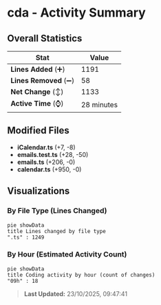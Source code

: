 # cda - Activity Summary 

## Overall Statistics

| Stat                   | Value                                                             |
| ---------------------- | ----------------------------------------------------------------- |
| **Lines Added** (➕)   | 1191                                          |
| **Lines Removed** (➖) | 58                                        |
| **Net Change** (↕)    | 1133                |
| **Active Time** (⌚)   | 28 minutes |


## Modified Files
- **iCalendar.ts** (+7, -8)
- **emails.test.ts** (+28, -50)
- **emails.ts** (+206, -0)
- **calendar.ts** (+950, -0)

## Visualizations

### By File Type (Lines Changed)

```mermaid
pie showData
title Lines changed by file type
".ts" : 1249
```

### By Hour (Estimated Activity Count)

```mermaid
pie showData
title Coding activity by hour (count of changes)
"09h" : 18
```


> **Last Updated:** 23/10/2025, 09:47:41